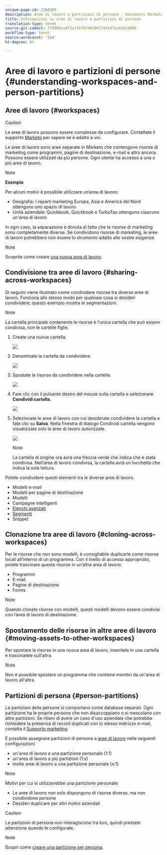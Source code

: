 ```yaml
---
unique-page-id: 2360309
description: Aree di lavoro e partizioni di persone - Documenti Marketo - Documentazione prodotto
title: Informazioni su aree di lavoro e partizioni di persone
translation-type: tm+mt
source-git-commit: f79909ce8f2e37bf0748596774fe47ac03618696
workflow-type: tm+mt
source-wordcount: '514'
ht-degree: 0%

---
```



# Aree di lavoro e partizioni di persone {#understanding-workspaces-and-person-partitions}

## Aree di lavoro {#workspaces}

>[!CAUTION]
>
>Le aree di lavoro possono essere complesse da configurare. Contattate il supporto [Marketo](https://nation.marketo.com/t5/Support/ct-p/Support) per sapere se è adatto a voi.

Le aree di lavoro sono aree separate in Marketo che contengono risorse di marketing come programmi, pagine di destinazione, e-mail e altro ancora. Possono essere utilizzati da più persone. Ogni utente ha accesso a una o più aree di lavoro.

>[!NOTE]
>
>**Esempio**
>
>Per alcuni motivi è possibile utilizzare un’area di lavoro:
>
>* Geografia: I reparti marketing Europa, Asia e America del Nord ottengono uno spazio di lavoro
>* Unità aziendale: Quickbook, Quickbook e TurboTax ottengono ciascuno un&#39;area di lavoro

>
>
In ogni caso, la separazione è dovuta al fatto che le risorse di marketing sono completamente diverse. Se condividono risorse di marketing, le aree di lavoro potrebbero non essere lo strumento adatto alle vostre esigenze.

>[!NOTE]
>
>Scoprite come creare [una nuova area di lavoro](/help/marketo/product-docs/administration/workspaces-and-person-partitions/create-a-new-workspace.md).

## Condivisione tra aree di lavoro {#sharing-across-workspaces}

Di seguito viene illustrato come condividere risorse tra diverse aree di lavoro. Funziona allo stesso modo per qualsiasi cosa si desideri condividere; questo esempio mostra le segmentazioni.

>[!NOTE]
>
>La cartella principale contenente le risorse è l’unica cartella che può essere condivisa, non le cartelle figlie.

1. Create una nuova cartella.

   ![](assets/one.png)

1. Denominate la cartella da condividere.

   ![](assets/two.png)

1. Spostate le risorse da condividere nella cartella.

   ![](assets/three.png)

1. Fare clic con il pulsante destro del mouse sulla cartella e selezionare **Condividi cartella**.

   ![](assets/four.png)

1. Selezionate le aree di lavoro con cui desiderate condividere la cartella e fate clic su **Salva**. Nella finestra di dialogo Condividi cartella vengono visualizzate solo le aree di lavoro autorizzate.

   ![](assets/image2015-5-27-11-3a6-3a40.png)

   >[!NOTE]
   >
   >La cartella di origine ora avrà una freccia verde che indica che è stata condivisa. Nell’area di lavoro condivisa, la cartella avrà un lucchetto che indica la sola lettura.

Potete condividere questi elementi tra le diverse aree di lavoro.

* Modelli e-mail
* Modelli per pagine di destinazione
* Modelli
* Campagne intelligenti
* [Elenchi avanzati](/help/marketo/product-docs/core-marketo-concepts/smart-lists-and-static-lists/using-smart-lists/reference-a-list-or-smart-list-across-workspaces.md)
* [Segmenti](/help/marketo/product-docs/administration/workspaces-and-person-partitions/share-segmentations-across-workspaces-and-partitions.md)
* Snippet

## Clonazione tra aree di lavoro {#cloning-across-workspaces}

Per le risorse che non sono modelli, è consigliabile duplicarle come risorse locali all’interno di un programma.  Con il livello di accesso appropriato, potete trascinare queste risorse in un’altra area di lavoro:

* Programmi
* E-mail
* Pagine di destinazione
* Forms

>[!NOTE]
>
>Quando clonate risorse con modelli, questi modelli devono essere condivisi con l’area di lavoro di destinazione.

## Spostamento delle risorse in altre aree di lavoro {#moving-assets-to-other-workspaces}

Per spostare le risorse in una nuova area di lavoro, inseritele in una cartella e trascinatele sull’altra.

>[!NOTE]
>
>Non è possibile spostare un programma che contiene membri da un&#39;area di lavoro all&#39;altra.

## Partizioni di persona {#person-partitions}

Le partizioni delle persone si comportano come database separati. Ogni partizione ha le proprie persone che non disaccoppiano o si mescolano con altre partizioni. Se ritieni di avere un caso d&#39;uso aziendale che potrebbe richiedere la presenza di record duplicati con lo stesso indirizzo e-mail, contatta il [Supporto marketing](https://nation.marketo.com/t5/Support/ct-p/Support).

È possibile assegnare partizioni di persona a [aree di lavoro](create-a-new-workspace.md) nelle seguenti configurazioni:

* un&#39;area di lavoro a una partizione personale (1:1)
* un&#39;area di lavoro a più partizioni (1:x)
* molte aree di lavoro a una partizione personale (x:1)

>[!NOTE]
>
>Motivi per cui si utilizzerebbe una partizione personale:
>
>* Le aree di lavoro non solo dispongono di risorse diverse, ma non condividono persone
>* Desideri duplicare per altri motivi aziendali


>[!CAUTION]
>
>Le partizioni di persona non interagiscono tra loro, quindi prestate attenzione quando le configurate.

>[!NOTE]
>
>Scopri come [creare una partizione per persona](/help/marketo/product-docs/administration/workspaces-and-person-partitions/create-a-person-partition.md).
